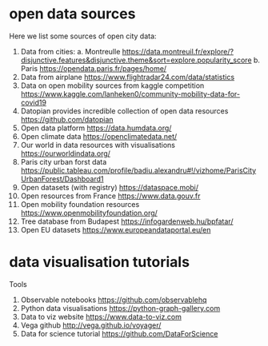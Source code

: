 # open data sources
Here we list some sources of open city data: 
1. Data from cities:
a. Montreulle https://data.montreuil.fr/explore/?disjunctive.features&disjunctive.theme&sort=explore.popularity_score 
b. Paris https://opendata.paris.fr/pages/home/
2. Data from airplane https://www.flightradar24.com/data/statistics 
3. Data on open mobility sources from kaggle competition https://www.kaggle.com/lanheken0/community-mobility-data-for-covid19
4. Datopian provides incredible collection of open data resources https://github.com/datopian
5. Open data platform https://data.humdata.org/ 
6. Open climate data https://openclimatedata.net/ 
7. Our world in data resources with visualisations https://ourworldindata.org/
8. Paris city urban forst data https://public.tableau.com/profile/badiu.alexandru#!/vizhome/ParisCityUrbanForest/Dashboard1
9. Open datasets (with registry) https://dataspace.mobi/
10. Open resources from France  https://www.data.gouv.fr
11. Open mobility foundation resources https://www.openmobilityfoundation.org/
12. Tree database from Budapest  https://infogardenweb.hu/bpfatar/
13. Open EU datasets https://www.europeandataportal.eu/en

# data visualisation tutorials 

Tools 
1. Observable notebooks https://github.com/observablehq
2. Python data visualisations https://python-graph-gallery.com
3. Data to viz website https://www.data-to-viz.com 
4. Vega github http://vega.github.io/voyager/ 
5. Data for science tutorial https://github.com/DataForScience
